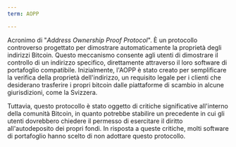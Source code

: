 ```yaml
---
term: AOPP

---
```

Acronimo di "*Address Ownership Proof Protocol*". È un protocollo controverso progettato per dimostrare automaticamente la proprietà degli indirizzi Bitcoin. Questo meccanismo consente agli utenti di dimostrare il controllo di un indirizzo specifico, direttamente attraverso il loro software di portafoglio compatibile. Inizialmente, l'AOPP è stato creato per semplificare la verifica della proprietà dell'indirizzo, un requisito legale per i clienti che desiderano trasferire i propri bitcoin dalle piattaforme di scambio in alcune giurisdizioni, come la Svizzera.

Tuttavia, questo protocollo è stato oggetto di critiche significative all'interno della comunità Bitcoin, in quanto potrebbe stabilire un precedente in cui gli utenti dovrebbero chiedere il permesso di esercitare il diritto all'autodeposito dei propri fondi. In risposta a queste critiche, molti software di portafoglio hanno scelto di non adottare questo protocollo.